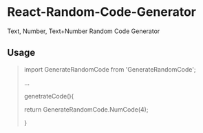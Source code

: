 # React-Random-Code-Generator
Text, Number, Text+Number Random Code Generator

## Usage

>
>
>import GenerateRandomCode from 'GenerateRandomCode';
>
>...
>
>genetrateCode(){
>
>    return GenerateRandomCode.NumCode(4);
>
>  }
>  

